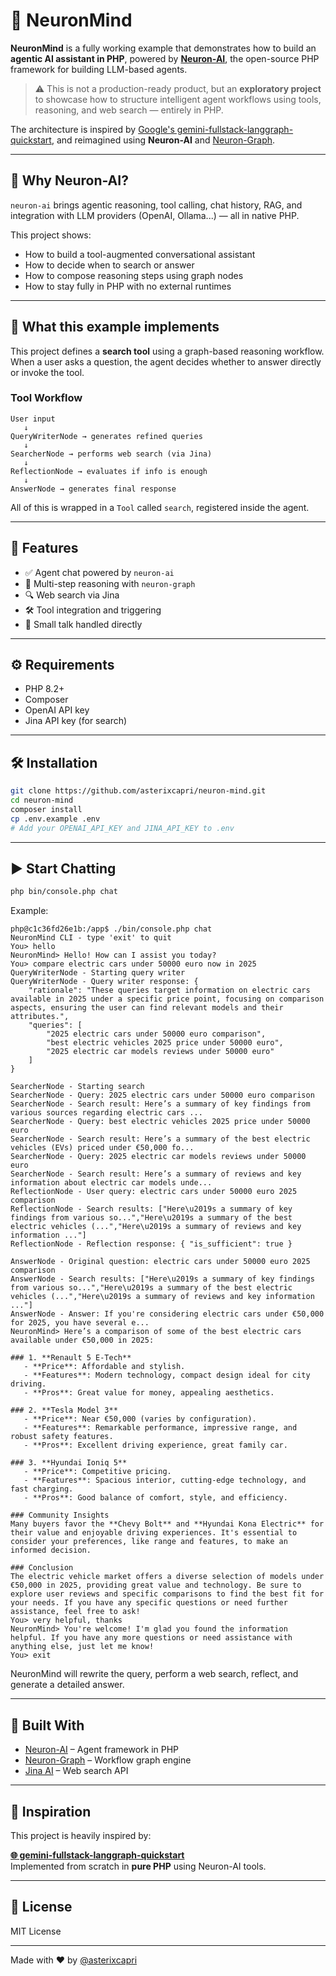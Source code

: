 # 🧠 NeuronMind

**NeuronMind** is a fully working example that demonstrates how to build an **agentic AI assistant in PHP**, powered by [**Neuron-AI**](https://github.com/inspector-apm/neuron-ai), the open-source PHP framework for building LLM-based agents.

> ⚠️ This is not a production-ready product, but an **exploratory project** to showcase how to structure intelligent agent workflows using tools, reasoning, and web search — entirely in PHP.

The architecture is inspired by [Google's gemini-fullstack-langgraph-quickstart](https://github.com/google-gemini/gemini-fullstack-langgraph-quickstart), and reimagined using **Neuron-AI** and [Neuron-Graph](https://github.com/sixtynine-tech/neuron-graph).

---

## 🚀 Why Neuron-AI?

`neuron-ai` brings agentic reasoning, tool calling, chat history, RAG, and integration with LLM providers (OpenAI, Ollama...) — all in native PHP.

This project shows:

- How to build a tool-augmented conversational assistant
- How to decide when to search or answer
- How to compose reasoning steps using graph nodes
- How to stay fully in PHP with no external runtimes

---

## 🧩 What this example implements

This project defines a **search tool** using a graph-based reasoning workflow. When a user asks a question, the agent decides whether to answer directly or invoke the tool.

### Tool Workflow

```
User input
   ↓
QueryWriterNode → generates refined queries
   ↓
SearcherNode → performs web search (via Jina)
   ↓
ReflectionNode → evaluates if info is enough
   ↓
AnswerNode → generates final response
```

All of this is wrapped in a `Tool` called `search`, registered inside the agent.

---

## 🧠 Features

- ✅ Agent chat powered by `neuron-ai`
- 🔁 Multi-step reasoning with `neuron-graph`
- 🔍 Web search via Jina
- 🛠️ Tool integration and triggering
- 💬 Small talk handled directly

---

## ⚙️ Requirements

- PHP 8.2+
- Composer
- OpenAI API key
- Jina API key (for search)

---

## 🛠️ Installation

```bash
git clone https://github.com/asterixcapri/neuron-mind.git
cd neuron-mind
composer install
cp .env.example .env
# Add your OPENAI_API_KEY and JINA_API_KEY to .env
```

---

## ▶️ Start Chatting

```bash
php bin/console.php chat
```

Example:

```text
php@c1c36fd26e1b:/app$ ./bin/console.php chat
NeuronMind CLI - type 'exit' to quit
You> hello
NeuronMind> Hello! How can I assist you today?
You> compare electric cars under 50000 euro now in 2025
QueryWriterNode - Starting query writer
QueryWriterNode - Query writer response: {
    "rationale": "These queries target information on electric cars available in 2025 under a specific price point, focusing on comparison aspects, ensuring the user can find relevant models and their attributes.",
    "queries": [
        "2025 electric cars under 50000 euro comparison",
        "best electric vehicles 2025 price under 50000 euro",
        "2025 electric car models reviews under 50000 euro"
    ]
}

SearcherNode - Starting search
SearcherNode - Query: 2025 electric cars under 50000 euro comparison
SearcherNode - Search result: Here’s a summary of key findings from various sources regarding electric cars ...
SearcherNode - Query: best electric vehicles 2025 price under 50000 euro
SearcherNode - Search result: Here’s a summary of the best electric vehicles (EVs) priced under €50,000 fo...
SearcherNode - Query: 2025 electric car models reviews under 50000 euro
SearcherNode - Search result: Here’s a summary of reviews and key information about electric car models unde...
ReflectionNode - User query: electric cars under 50000 euro 2025 comparison
ReflectionNode - Search results: ["Here\u2019s a summary of key findings from various so...","Here\u2019s a summary of the best electric vehicles (...","Here\u2019s a summary of reviews and key information ..."]
ReflectionNode - Reflection response: { "is_sufficient": true }

AnswerNode - Original question: electric cars under 50000 euro 2025 comparison
AnswerNode - Search results: ["Here\u2019s a summary of key findings from various so...","Here\u2019s a summary of the best electric vehicles (...","Here\u2019s a summary of reviews and key information ..."]
AnswerNode - Answer: If you're considering electric cars under €50,000 for 2025, you have several e...
NeuronMind> Here’s a comparison of some of the best electric cars available under €50,000 in 2025:

### 1. **Renault 5 E-Tech**
   - **Price**: Affordable and stylish.
   - **Features**: Modern technology, compact design ideal for city driving.
   - **Pros**: Great value for money, appealing aesthetics.

### 2. **Tesla Model 3**
   - **Price**: Near €50,000 (varies by configuration).
   - **Features**: Remarkable performance, impressive range, and robust safety features.
   - **Pros**: Excellent driving experience, great family car.

### 3. **Hyundai Ioniq 5**
   - **Price**: Competitive pricing.
   - **Features**: Spacious interior, cutting-edge technology, and fast charging.
   - **Pros**: Good balance of comfort, style, and efficiency.

### Community Insights
Many buyers favor the **Chevy Bolt** and **Hyundai Kona Electric** for their value and enjoyable driving experiences. It's essential to consider your preferences, like range and features, to make an informed decision.

### Conclusion
The electric vehicle market offers a diverse selection of models under €50,000 in 2025, providing great value and technology. Be sure to explore user reviews and specific comparisons to find the best fit for your needs. If you have any specific questions or need further assistance, feel free to ask!
You> very helpful, thanks
NeuronMind> You're welcome! I'm glad you found the information helpful. If you have any more questions or need assistance with anything else, just let me know!
You> exit
```

NeuronMind will rewrite the query, perform a web search, reflect, and generate a detailed answer.

---

## 🧱 Built With

- [Neuron-AI](https://github.com/inspector-apm/neuron-ai) – Agent framework in PHP
- [Neuron-Graph](https://github.com/sixtynine-tech/neuron-graph) – Workflow graph engine
- [Jina AI](https://jina.ai) – Web search API

---

## 🧠 Inspiration

This project is heavily inspired by:

**[🌐 gemini-fullstack-langgraph-quickstart](https://github.com/google-gemini/gemini-fullstack-langgraph-quickstart)**  
Implemented from scratch in **pure PHP** using Neuron-AI tools.

---

## 📄 License

MIT License

---

Made with ❤️ by [@asterixcapri](https://github.com/asterixcapri)
